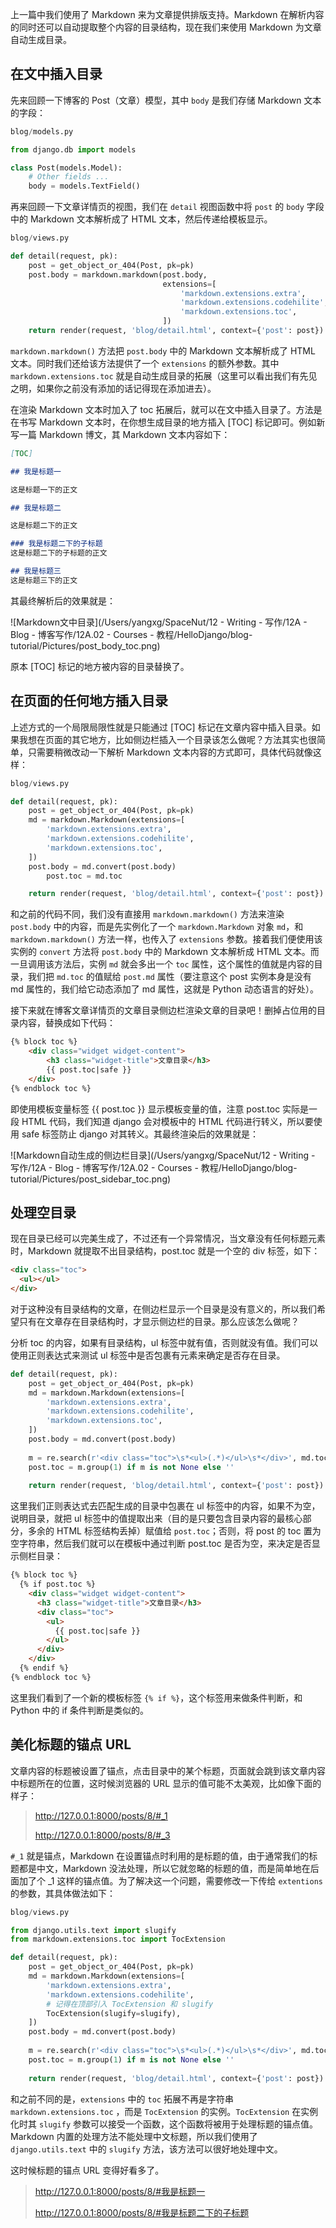 上一篇中我们使用了 Markdown 来为文章提供排版支持。Markdown 在解析内容的同时还可以自动提取整个内容的目录结构，现在我们来使用 Markdown 为文章自动生成目录。

## 在文中插入目录

先来回顾一下博客的 Post（文章）模型，其中 `body` 是我们存储 Markdown 文本的字段：

```python
blog/models.py

from django.db import models

class Post(models.Model):
    # Other fields ...
    body = models.TextField()
```

再来回顾一下文章详情页的视图，我们在 `detail` 视图函数中将 `post` 的 `body` 字段中的 Markdown 文本解析成了 HTML 文本，然后传递给模板显示。

```python
blog/views.py

def detail(request, pk):
    post = get_object_or_404(Post, pk=pk)
    post.body = markdown.markdown(post.body,
                                  extensions=[
                                      'markdown.extensions.extra',
                                      'markdown.extensions.codehilite',
                                      'markdown.extensions.toc',
                                  ])
    return render(request, 'blog/detail.html', context={'post': post})
```

`markdown.markdown()` 方法把 `post.body` 中的 Markdown 文本解析成了 HTML 文本。同时我们还给该方法提供了一个 `extensions` 的额外参数。其中 `markdown.extensions.toc` 就是自动生成目录的拓展（这里可以看出我们有先见之明，如果你之前没有添加的话记得现在添加进去）。

在渲染 Markdown 文本时加入了 toc 拓展后，就可以在文中插入目录了。方法是在书写 Markdown 文本时，在你想生成目录的地方插入 [TOC] 标记即可。例如新写一篇 Markdown 博文，其 Markdown 文本内容如下：

```markdown
[TOC]

## 我是标题一

这是标题一下的正文

## 我是标题二

这是标题二下的正文

### 我是标题二下的子标题
这是标题二下的子标题的正文

## 我是标题三
这是标题三下的正文
```

其最终解析后的效果就是：

![Markdown文中目录](/Users/yangxg/SpaceNut/12 - Writing - 写作/12A - Blog - 博客写作/12A.02 - Courses - 教程/HelloDjango/blog-tutorial/Pictures/post_body_toc.png)

原本 [TOC] 标记的地方被内容的目录替换了。

## 在页面的任何地方插入目录

上述方式的一个局限局限性就是只能通过 [TOC] 标记在文章内容中插入目录。如果我想在页面的其它地方，比如侧边栏插入一个目录该怎么做呢？方法其实也很简单，只需要稍微改动一下解析 Markdown 文本内容的方式即可，具体代码就像这样：

```python
blog/views.py

def detail(request, pk):
    post = get_object_or_404(Post, pk=pk)
    md = markdown.Markdown(extensions=[
        'markdown.extensions.extra',
        'markdown.extensions.codehilite',
        'markdown.extensions.toc',
    ])
    post.body = md.convert(post.body)
		post.toc = md.toc

    return render(request, 'blog/detail.html', context={'post': post})
```

和之前的代码不同，我们没有直接用 `markdown.markdown()` 方法来渲染 `post.body` 中的内容，而是先实例化了一个 `markdown.Markdown` 对象 `md`，和 `markdown.markdown()` 方法一样，也传入了 `extensions` 参数。接着我们便使用该实例的 `convert` 方法将 `post.body` 中的 Markdown 文本解析成 HTML 文本。而一旦调用该方法后，实例 `md` 就会多出一个 `toc` 属性，这个属性的值就是内容的目录，我们把 `md.toc` 的值赋给 `post.md` 属性（要注意这个 post 实例本身是没有 md 属性的，我们给它动态添加了 md 属性，这就是 Python 动态语言的好处）。

接下来就在博客文章详情页的文章目录侧边栏渲染文章的目录吧！删掉占位用的目录内容，替换成如下代码：

```html
{% block toc %}
    <div class="widget widget-content">
        <h3 class="widget-title">文章目录</h3>
        {{ post.toc|safe }}
    </div>
{% endblock toc %}
```

即使用模板变量标签 {{ post.toc }} 显示模板变量的值，注意 post.toc 实际是一段 HTML 代码，我们知道 django 会对模板中的 HTML 代码进行转义，所以要使用 safe 标签防止 django 对其转义。其最终渲染后的效果就是：

![Markdown自动生成的侧边栏目录](/Users/yangxg/SpaceNut/12 - Writing - 写作/12A - Blog - 博客写作/12A.02 - Courses - 教程/HelloDjango/blog-tutorial/Pictures/post_sidebar_toc.png)

## 处理空目录

现在目录已经可以完美生成了，不过还有一个异常情况，当文章没有任何标题元素时，Markdown 就提取不出目录结构，post.toc 就是一个空的 div 标签，如下：

```html
<div class="toc">
  <ul></ul>
</div>
```

对于这种没有目录结构的文章，在侧边栏显示一个目录是没有意义的，所以我们希望只有在文章存在目录结构时，才显示侧边栏的目录。那么应该怎么做呢？

分析 toc 的内容，如果有目录结构，ul 标签中就有值，否则就没有值。我们可以使用正则表达式来测试 ul 标签中是否包裹有元素来确定是否存在目录。

```python
def detail(request, pk):
    post = get_object_or_404(Post, pk=pk)
    md = markdown.Markdown(extensions=[
        'markdown.extensions.extra',
        'markdown.extensions.codehilite',
        'markdown.extensions.toc',
    ])
    post.body = md.convert(post.body)
    
    m = re.search(r'<div class="toc">\s*<ul>(.*)</ul>\s*</div>', md.toc, re.S)
    post.toc = m.group(1) if m is not None else ''
    
    return render(request, 'blog/detail.html', context={'post': post})
```

这里我们正则表达式去匹配生成的目录中包裹在 ul 标签中的内容，如果不为空，说明目录，就把 ul 标签中的值提取出来（目的是只要包含目录内容的最核心部分，多余的 HTML 标签结构丢掉）赋值给 `post.toc`；否则，将 post 的 toc 置为空字符串，然后我们就可以在模板中通过判断 post.toc 是否为空，来决定是否显示侧栏目录：

```html
{% block toc %}
  {% if post.toc %}
    <div class="widget widget-content">
      <h3 class="widget-title">文章目录</h3>
      <div class="toc">
        <ul>
          {{ post.toc|safe }}
        </ul>
      </div>
    </div>
  {% endif %}
{% endblock toc %}
```

这里我们看到了一个新的模板标签 `{% if %}`，这个标签用来做条件判断，和 Python 中的 if 条件判断是类似的。

## 美化标题的锚点 URL

文章内容的标题被设置了锚点，点击目录中的某个标题，页面就会跳到该文章内容中标题所在的位置，这时候浏览器的 URL 显示的值可能不太美观，比如像下面的样子：

> http://127.0.0.1:8000/posts/8/#_1
>
> http://127.0.0.1:8000/posts/8/#_3

`#_1` 就是锚点，Markdown 在设置锚点时利用的是标题的值，由于通常我们的标题都是中文，Markdown 没法处理，所以它就忽略的标题的值，而是简单地在后面加了个 \_1 这样的锚点值。为了解决这一个问题，需要修改一下传给 `extentions` 的参数，其具体做法如下：

```python
blog/views.py

from django.utils.text import slugify
from markdown.extensions.toc import TocExtension

def detail(request, pk):
    post = get_object_or_404(Post, pk=pk)
    md = markdown.Markdown(extensions=[
        'markdown.extensions.extra',
        'markdown.extensions.codehilite',
        # 记得在顶部引入 TocExtension 和 slugify
        TocExtension(slugify=slugify),
    ])
    post.body = md.convert(post.body)
    
    m = re.search(r'<div class="toc">\s*<ul>(.*)</ul>\s*</div>', md.toc, re.S)
    post.toc = m.group(1) if m is not None else ''
    
    return render(request, 'blog/detail.html', context={'post': post})
```

和之前不同的是，`extensions` 中的 `toc` 拓展不再是字符串 `markdown.extensions.toc` ，而是 `TocExtension` 的实例。`TocExtension` 在实例化时其 `slugify` 参数可以接受一个函数，这个函数将被用于处理标题的锚点值。Markdown 内置的处理方法不能处理中文标题，所以我们使用了 `django.utils.text` 中的 `slugify` 方法，该方法可以很好地处理中文。

这时候标题的锚点 URL 变得好看多了。

> http://127.0.0.1:8000/posts/8/#我是标题一
>
> http://127.0.0.1:8000/posts/8/#我是标题二下的子标题
